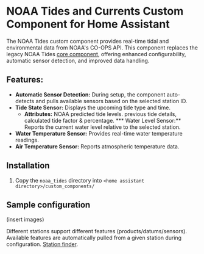 # NOAA Tides and Currents Custom Component for Home Assistant
The NOAA Tides custom component provides real-time tidal and environmental data from NOAA's CO-OPS API. This component replaces the legacy NOAA Tides [core component](https://www.home-assistant.io/integrations/noaa_tides/), offering enhanced configurability, automatic sensor detection, and improved data handling.

## Features:

* **Automatic Sensor Detection:** During setup, the component auto-detects and pulls available sensors based on the selected station ID.
* **Tide State Sensor:** Displays the upcoming tide type and time.
  * **Attributes:** NOAA predicted tide levels. previous tide details, calculated tide factor & percentage.
*** Water Level Sensor:** Reports the current water level relative to the selected station.
* **Water Temperature Sensor:** Provides real-time water temperature readings.
* **Air Temperature Sensor:** Reports atmospheric temperature data.


## Installation

1. Copy the `noaa_tides` directory into `<home assistant directory>/custom_components/`


## Sample configuration

(insert images)


Different stations support different features (products/datums/sensors). Available features are automatically pulled from a given station during configuration.
[Station finder](https://tidesandcurrents.noaa.gov/map/index.html?type=datums).
<!-- [Buoy finder](https://www.ndbc.noaa.gov/) -->
